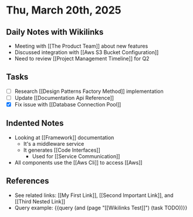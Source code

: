 # Thu, March 20th, 2025

## Daily Notes with Wikilinks

- Meeting with [[The Product Team]] about new features
- Discussed integration with [[Aws S3 Bucket Configuration]] 
- Need to review [[Project Management Timeline]] for Q2

## Tasks
- [ ] Research [[Design Patterns Factory Method]] implementation
- [ ] Update [[Documentation Api Reference]]
- [x] Fix issue with [[Database Connection Pool]]

## Indented Notes
- Looking at [[Framework]] documentation
	- It's a middleware service
	- It generates [[Code Interfaces]]
		- Used for [[Service Communication]]
- All components use the [[Aws Cli]] to access [[Aws]]

## References
- See related links: [[My First Link]], [[Second Important Link]], and [[Third Nested Link]]
- Query example: {{query (and (page "[[Wikilinks Test]]") (task TODO))}} 
